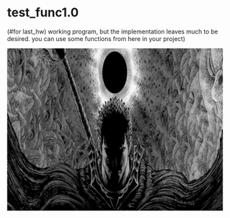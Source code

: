 # test_func1.0
(#for last_hw) 
working program, but the implementation leaves much to be desired. you can use some functions from here in your project)

<img src = 'https://github.com/ond-first/test_func1.0/blob/main/%D0%B1%D0%B5%D1%80%D1%81%D0%B5%D1%80%D0%BA.jpeg' style = "width:820px ; height:380px" >
